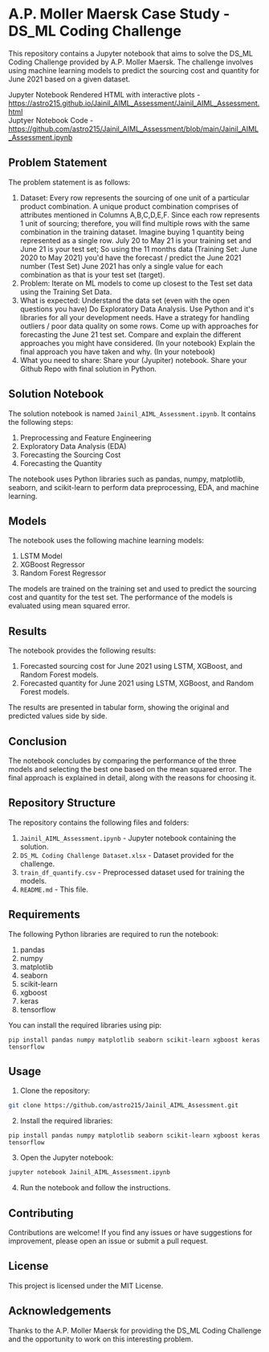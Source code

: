 # A.P. Moller Maersk Case Study - DS_ML Coding Challenge

This repository contains a Jupyter notebook that aims to solve the DS_ML Coding Challenge provided by A.P. Moller Maersk. The challenge involves using machine learning models to predict the sourcing cost and quantity for June 2021 based on a given dataset.

Jupyter Notebook Rendered HTML with interactive plots - https://astro215.github.io/Jainil_AIML_Assessment/Jainil_AIML_Assessment.html <br>
Juptyer Notebook Code - https://github.com/astro215/Jainil_AIML_Assessment/blob/main/Jainil_AIML_Assessment.ipynb

## Problem Statement

The problem statement is as follows:

1. Dataset: Every row represents the sourcing of one unit of a particular product combination. A unique product combination comprises of attributes mentioned in Columns A,B,C,D,E,F. Since each row represents 1 unit of sourcing; therefore, you will find multiple rows with the same combination in the training dataset. Imagine buying 1 quantity being represented as a single row. July 20 to May 21 is your training set and June 21 is your test set; So using the 11 months data (Training Set: June 2020 to May 2021) you'd have the forecast / predict the June 2021 number (Test Set) June 2021 has only a single value for each combination as that is your test set (target).
2. Problem: Iterate on ML models to come up closest to the Test set data using the Training Set Data.
3. What is expected: Understand the data set (even with the open questions you have) Do Exploratory Data Analysis. Use Python and it's libraries for all your development needs. Have a strategy for handling outliers / poor data quality on some rows. Come up with approaches for forecasting the June 21 test set. Compare and explain the different approaches you might have considered. (In your notebook) Explain the final approach you have taken and why. (In your notebook)
4. What you need to share: Share your (Jyupiter) notebook. Share your Github Repo with final solution in Python.

## Solution Notebook

The solution notebook is named `Jainil_AIML_Assessment.ipynb`. It contains the following steps:

1. Preprocessing and Feature Engineering
2. Exploratory Data Analysis (EDA)
3. Forecasting the Sourcing Cost
4. Forecasting the Quantity

The notebook uses Python libraries such as pandas, numpy, matplotlib, seaborn, and scikit-learn to perform data preprocessing, EDA, and machine learning.

## Models

The notebook uses the following machine learning models:

1. LSTM Model
2. XGBoost Regressor
3. Random Forest Regressor

The models are trained on the training set and used to predict the sourcing cost and quantity for the test set. The performance of the models is evaluated using mean squared error.

## Results

The notebook provides the following results:

1. Forecasted sourcing cost for June 2021 using LSTM, XGBoost, and Random Forest models.
2. Forecasted quantity for June 2021 using LSTM, XGBoost, and Random Forest models.

The results are presented in tabular form, showing the original and predicted values side by side.

## Conclusion

The notebook concludes by comparing the performance of the three models and selecting the best one based on the mean squared error. The final approach is explained in detail, along with the reasons for choosing it.

## Repository Structure

The repository contains the following files and folders:

1. `Jainil_AIML_Assessment.ipynb` - Jupyter notebook containing the solution.
2. `DS_ML Coding Challenge Dataset.xlsx` - Dataset provided for the challenge.
3. `train_df_quantify.csv` - Preprocessed dataset used for training the models.
4. `README.md` - This file.

## Requirements

The following Python libraries are required to run the notebook:

1. pandas
2. numpy
3. matplotlib
4. seaborn
5. scikit-learn
6. xgboost
7. keras
8. tensorflow

You can install the required libraries using pip:
```
pip install pandas numpy matplotlib seaborn scikit-learn xgboost keras tensorflow
```
## Usage

1. Clone the repository:
```bash
git clone https://github.com/astro215/Jainil_AIML_Assessment.git
```
2. Install the required libraries:
```
pip install pandas numpy matplotlib seaborn scikit-learn xgboost keras tensorflow
```
3. Open the Jupyter notebook:
```bash
jupyter notebook Jainil_AIML_Assessment.ipynb
```
4. Run the notebook and follow the instructions.

## Contributing

Contributions are welcome! If you find any issues or have suggestions for improvement, please open an issue or submit a pull request.

## License

This project is licensed under the MIT License.

## Acknowledgements

Thanks to the A.P. Moller Maersk for providing the DS_ML Coding Challenge and the opportunity to work on this interesting problem.





